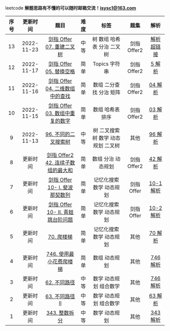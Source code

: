  leetcode
**解题思路有不懂的可以随时邮箱交流！isysc1@163.com**




| 序号      | 更新时间 | 题目    | 难度      | 标签 | 题集    | 解析        |
| :-----:        |    :------:   |     :---------: | :-------------:     |    :--------:   |        :-------: | :-------:   | 
|13|2022-11-23|  [剑指 Offer 07. 重建二叉树](https://leetcode.cn/problems/ti-huan-kong-ge-lcof/)     |                中等 |树 数组 哈希表 分治 二叉树   |  剑指Offer2 | [解析超链接](https://github.com/isysc1/leetcode/blob/master/src/main/java/leetcode/love/offer2/Solution7.java)
|12|2022-11-17|  [剑指 Offer 05. 替换空格](https://leetcode.cn/problems/ti-huan-kong-ge-lcof/)     |                简单 |Topics 字符串    |  剑指Offer2 | [5 解析](https://github.com/isysc1/leetcode/blob/master/src/main/java/leetcode/love/offer2/Solution5.java)
|11|2022-11-16|  [剑指 Offer 04. 二维数组中的查找](https://leetcode.cn/problems/er-wei-shu-zu-zhong-de-cha-zhao-lcof/)     |                简单 |数组 二分查找 分治 矩阵    |  剑指Offer2 | [04 解析](https://github.com/isysc1/leetcode/blob/master/src/main/java/leetcode/love/offer2/Solution4.java)
|10|2022-11-15|  [剑指 Offer 03. 数组中重复的数字](https://leetcode.cn/problems/shu-zu-zhong-zhong-fu-de-shu-zi-lcof/)     |                简单 |数组 哈希表 排序   |  剑指Offer2 | [03 解析](https://github.com/isysc1/leetcode/blob/master/src/main/java/leetcode/love/offer2/Solution3.java)
|9|2022-11-13|  [96. 不同的二叉搜索树](https://leetcode.cn/problems/unique-binary-search-trees/)     |                中等 |树 二叉搜索树 数学 动态规划 二叉树   | 其他 | [96 解析](https://github.com/isysc1/leetcode/blob/master/src/main/java/leetcode/love/other/Solution96.java)
|8|更新时间|  [剑指 Offer2 42. 连续子数组的最大和](https://leetcode.cn/problems/lian-xu-zi-shu-zu-de-zui-da-he-lcof/)     |                简单 |数组 分治 动态规划 | 剑指Offer2 | [42 解析](https://github.com/isysc1/leetcode/blob/master/src/main/java/leetcode/love/offer2/Solution42.java)
|7|更新时间|  [剑指 Offer 10- I. 斐波那契数列](https://leetcode.cn/problems/fei-bo-na-qi-shu-lie-lcof/)     |            简单 |记忆化搜索 数学 动态规划 | 剑指Offer | [10-1 解析](https://github.com/isysc1/leetcode/blob/master/src/main/java/leetcode/love/offer1/Solution10.java)
|6|更新时间|  [剑指 Offer 10- II. 青蛙跳台阶问题](https://leetcode.cn/problems/qing-wa-tiao-tai-jie-wen-ti-lcof/)     |                简单 |记忆化搜索 数学 动态规划 | 剑指Offer | [10-2 解析](https://github.com/isysc1/leetcode/blob/master/src/main/java/leetcode/love/offer1/Solution10.java)
|5|更新时间| [70. 爬楼梯](https://leetcode.cn/problems/climbing-stairs/submissions/)     |                简单 |记忆化搜索 数学 动态规划 | 其他 | [70 解析](https://github.com/isysc1/leetcode/blob/master/src/main/java/leetcode/love/other/Solution74.java)
|4|更新时间| [746. 使用最小花费爬楼梯](https://leetcode.cn/problems/min-cost-climbing-stairs/)     |                简单 |数组 动态规划 | 其他 | [746 解析](https://github.com/isysc1/leetcode/blob/master/src/main/java/leetcode/love/other/Solution746.java)
|3|更新时间| [62. 不同路径](https://leetcode.cn/problems/unique-paths/)     |                中等 |数学 动态规划 组合数学  | 其他 | [746 解析](https://github.com/isysc1/leetcode/blob/master/src/main/java/leetcode/love/other/Solution62.java)
|2|更新时间|  [63. 不同路径 II](https://leetcode.cn/problems/unique-paths-ii/)     |                中等 |数学 动态规划 组合数学  | 其他 | [63 解析](https://github.com/isysc1/leetcode/blob/master/src/main/java/leetcode/love/other/Solution63.java)
|1|更新时间| [343. 整数拆分](https://leetcode.cn/problems/integer-break/)     |                中等 |数学 动态规划  | 其他 | [343 解析](https://github.com/isysc1/leetcode/blob/master/src/main/java/leetcode/love/other/Solution343.java)
